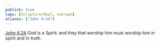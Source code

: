 ```yaml
---
publish: true
tags: [Scripture/NewT, noGraph]
aliases: ["John 4:24"]
---
```

[John 4:24](https://churchofjesuschrist.org/study/scriptures/nt/john/4?lang=eng&id=p24#p24) God is a Spirit: and they that worship him must worship him in spirit and in truth.
